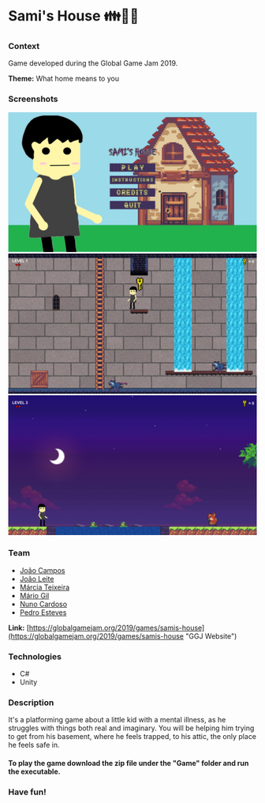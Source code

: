 # Sami's House :family::house_with_garden::ghost:

### Context
Game developed during the Global Game Jam 2019.

**Theme:** What home means to you

### Screenshots
![Game Menu](https://github.com/pemesteves/GGJ_2019/raw/master/Assets/Sprites/main_menu.png "Menu")
![Basement](https://github.com/pemesteves/GGJ_2019/raw/master/Assets/Sprites/basement.png "Basement")
![Garden](https://github.com/pemesteves/GGJ_2019/raw/master/Assets/Sprites/garden.png "Garden")

### Team
* [João Campos](https://github.com/Pastilhas "Pastilhas")
* [João Leite](https://github.com/Jopamoleite "Jopamoleite")
* [Márcia Teixeira](https://github.com/marciat "marciat")
* [Mário Gil](https://github.com/GambuzX "GambuzX")
* [Nuno Cardoso](https://github.com/nmtc01 "nmtc01")
* [Pedro Esteves](https://github.com/pemesteves "pemesteves")


**Link:** [https://globalgamejam.org/2019/games/samis-house](https://globalgamejam.org/2019/games/samis-house "GGJ Website")

### Technologies
* C#
* Unity 

### Description
It's a platforming game about a little kid with a mental illness, as he struggles with things both real and imaginary. You will be helping him trying to get from his basement, where he feels trapped, to his attic, the only place he feels safe in.

#### To play the game download the zip file under the "Game" folder and run the executable. 
### Have fun!
